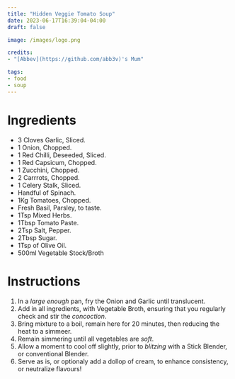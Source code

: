 ```yaml
---
title: "Hidden Veggie Tomato Soup"
date: 2023-06-17T16:39:04-04:00
draft: false

image: /images/logo.png

credits:
- "[Abbev](https://github.com/abb3v)'s Mum"

tags:
- food
- soup
---
```


# Ingredients
- 3 Cloves Garlic, Sliced.
- 1 Onion, Chopped.
- 1 Red Chilli, Deseeded, Sliced.
- 1 Red Capsicum, Chopped.
- 1 Zucchini, Chopped.
- 2 Carrrots, Chopped.
- 1 Celery Stalk, Sliced.
- Handful of Spinach.
- 1Kg Tomatoes, Chopped.
- Fresh Basil, Parsley, to taste.
- 1Tsp Mixed Herbs.
- 1Tbsp Tomato Paste.
- 2Tsp Salt, Pepper.
- 2Tbsp Sugar.
- 1Tsp of Olive Oil.
- 500ml Vegetable Stock/Broth

# Instructions
1. In a *large enough* pan, fry the Onion and Garlic until translucent.
2. Add in all ingredients, with Vegetable Broth, ensuring that you regularly check and stir the *concoction*.
3. Bring mixture to a boil, remain here for 20 minutes, then reducing the heat to a simmeer.
4. Remain simmering until all vegetables are *soft*.
5. Allow a moment to cool off slightly, prior to *blitzing* with a Stick Blender, or conventional Blender.
6. Serve as is, or optionaly add a dollop of cream, to enhance consistency, or neutralize flavours!
